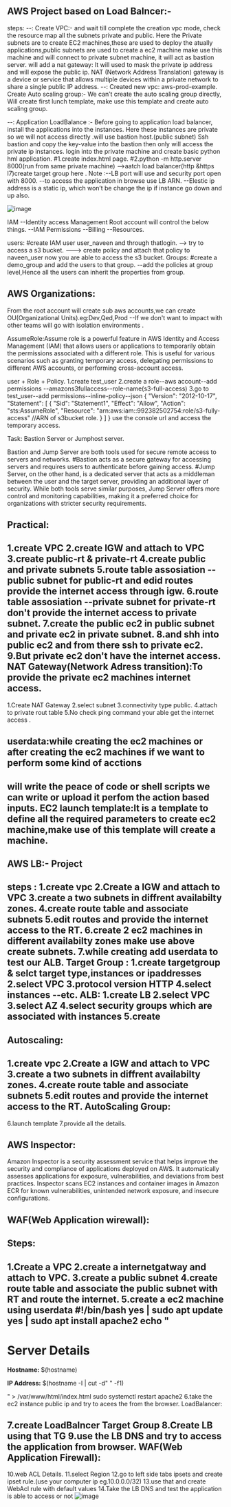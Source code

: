 
AWS Project based on Load Balncer:-
-------------------------------------
steps:
--: Create VPC:- and wait till complete the creation vpc mode, check the resource map all the subnets private and public.
    Here the Private subnets are to create EC2 machines,these are used to  deploy the atually applications,public subnets are used to create a ec2 machine make use this machine and will connect to private subnet machine, it will act as bastion server.
    will add a nat gateway: It will used to mask the private ip address and will expose  the public ip.
    NAT (Network Address Translation) gateway is a device or service that allows multiple devices within a private network to share a single public IP address.
--: Created new vpc: aws-prod-example.
    Create Auto scaling group:-  We can’t create the auto scaling group directly,
    Will create first lunch template, make use this template and create auto scaling group.
 
--: Application LoadBalance :- Before going to application load balancer, install the applications into the instances.
      Here these instances are private so we will not access directly .will use bastion host.(public subnet)
      Ssh bastion and copy the key-value into the bastion then only will access the private ip instances.
      login into the private machine and create basic python hml application.
        #1.create index.html page.
      #2.python -m http.server 8000(run from same private machine)
    -->aatch load balancer(http &https l7)create target group here .
    Note :--LB port will use and security port open with 8000.
    --to access the application in browse use LB ARN.
    --Elestic ip address is a static ip, which won’t be change the ip if instance go down and up also.


![image](https://github.com/naveenit2017/aws-cloud/assets/114174494/f411a5ee-90b4-4da8-ae27-f87a56251432)

IAM --Identity access Management
Root account will control the below things.
--IAM Permissions
--Billing
--Resources.

users:
#create IAM user user_naveen and through thatlogin.
 --> try to access a s3 bucket.
---> create policy and attach that policy to naveen_user now you are able to access the s3 bucket.
Groups:
#create a demo_group and add the users to that group.
--add the policies at group level,Hence all the users can inherit the properties from group.

AWS Organizations:
------------------
From the root account will create sub aws accounts,we can create OU(Organizational Units).eg:Dev,Qed,Prod
--If we don't want to impact with other teams will go with isolation environments .

AssumeRole:Assume role is a powerful feature in AWS Identity and Access Management (IAM) that allows users or applications to 
temporarily obtain the permissions associated with a different role. This is useful for various scenarios such as granting temporary access, 
delegating permissions to different AWS accounts, or performing cross-account access. 

user  + Role + Policy.
1.create test_user
2.create a role--aws account--add permissions --amazons3fullaccess--role-name(s3-full-access)
3.go to test_user--add permissions--inline-policy--json
{
	"Version": "2012-10-17",
	"Statement": [
		{
			"Sid": "Statement1",
			"Effect": "Allow",
			"Action": "sts:AssumeRole",
			"Resource": "arn:aws:iam::992382502754:role/s3-fully-access"  //ARN of s3bucket role.
		}
	]
}
use the console url and access the temporary access.

Task: Bastion Server or Jumphost server.

Bastion and Jump Server are both tools used for secure remote access to servers and networks. 
#Bastion acts as a secure gateway for accessing servers and requires users to authenticate before gaining access. 
#Jump Server, on the other hand, is a dedicated server that acts as a middleman between the user and the target server, providing an additional layer of security. 
 While both tools serve similar purposes, Jump Server offers more control and monitoring capabilities, making it a preferred choice for organizations with stricter security requirements.

Practical:
---------
1.create VPC
2.create IGW and attach to VPC
3.create public-rt & private-rt
4.create public and private subnets
5.route table assosiation --public subnet for public-rt and edid routes provide the internet access through igw.
6.route table assosiation --private subnet for private-rt don't provide the internet access to private subnet.
7.create the public ec2 in public subnet and private ec2 in private subnet.
8.and shh into public ec2 and from there ssh to private ec2.
9.But private ec2 don't have the internet access.
NAT Gateway(Network Adress transition):To provide the private ec2 machines internet access.
--------------------------------------
1.Create NAT Gateway
2.select subnet
3.connectivity type public.
4.attach to private rout table 
5.No check ping command your able get the internet access .

userdata:while creating the ec2 machines or after creating the ec2 machines if we want to perform some kind of acctions 
--------
will write the peace of code or shell scripts we can write or upload it perfom the action based inputs.
EC2 launch template:It is a template to define all the required parameters to create ec2 machine,make use of this template will create a machine.
--------------------
AWS LB:- Project
-------
steps :
1.create vpc
2.Create a IGW and attach to VPC
3.create a two subnets in diffrent availabilty zones.
4.create route table and associate subnets
5.edit routes and provide the internet access to the RT.
6.create 2 ec2 machines in different availabilty zones make use above create subnets.
7.while creating add userdata to test our ALB.
Target Group :
1.create targetgroup & selct target type,instances or ipaddresses
2.select VPC
3.protocol version HTTP
4.select instances --etc.
ALB:
1.create LB 
2.select VPC
3.select AZ
4.select security groups which are associated with instances
5.create 
------------------------
Autoscaling:
----------
1.create vpc
2.Create a IGW and attach to VPC
3.create a two subnets in diffrent availabilty zones.
4.create route table and associate subnets
5.edit routes and provide the internet access to the RT.
AutoScaling Group:
-----------------
6.launch template
7.provide all the details.



AWS Inspector:
-------------
Amazon Inspector is a security assessment service that helps improve the security and compliance of applications deployed on AWS. 
It automatically assesses applications for exposure, vulnerabilities, and deviations from best practices.
Inspector scans EC2 instances and container images in Amazon ECR for known vulnerabilities, unintended network exposure, and insecure configurations.

WAF(Web Application wirewall):
------------------------------
Steps:
-----
1.Create a VPC
2.create a internetgatway and attach to VPC.
3.create a public subnet
4.create route table and associate the public subnet with RT and route the internet.
5.create a ec2 machine using userdata
#!/bin/bash
yes | sudo apt update
yes | sudo apt install apache2
echo "<h1>Server Details</h1><p><strong>Hostname:</strong> $(hostname)</p><p><strong>IP Address:</strong> $(hostname -I | cut -d" " -f1)</p>" > /var/www/html/index.html
sudo systemctl restart apache2
6.take the ec2 instance public ip and try to acees the from the browser.
LoadBalancer:
--------------
7.create LoadBalncer Target Group
8.Create LB using that TG
9.use the LB DNS and try to access the application from browser.
WAF(Web Application Firewall):
------------------------------
10.web ACL Details.
11.select Region
12.go to left side tabs ipsets and create ipset rule.(use your computer ip eg.10.0.0.0/32)
13.use that and create WebAcl rule with default values
14.Take the LB DNS and test the application is able to access or not
![image](https://github.com/user-attachments/assets/9917a4dc-fcf7-4cfa-be8f-b1a77319988a)




